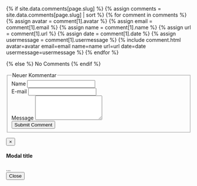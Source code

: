 <div id="comments">
  {% if site.data.comments[page.slug] %}
    {% assign comments = site.data.comments[page.slug] | sort %}
    {% for comment in comments %}
      {% assign avatar      = comment[1].avatar %}
      {% assign email       = comment[1].email %}
      {% assign name        = comment[1].name %}
      {% assign url         = comment[1].url %}
      {% assign date        = comment[1].date %}
      {% assign usermessage     = comment[1].usermessage %}
      {% include comment.html avatar=avatar email=email name=name url=url date=date usermessage=usermessage %}
    {% endfor %}

  {% else %}
    No Comments
  {% endif %}
</div>
    <form class="form js-form" method="POST" action="https://api.staticman.net/v2/entry/gcworld/gcMods-Website/master/comments">
      <div class="form__spinner mdl-spinner mdl-spinner--single-color mdl-js-spinner is-active"></div>
      <fieldset>
        <!-- Form Name -->
        <legend>Neuer Kommentar</legend>
        <!-- e.g. "2016-01-02-this-is-a-post" -->
        <input name="options[slug]" type="hidden" value="{{ page.slug }}">
        <div class="form-group">
          <label for="name">Name</label>
          <input id="name" class="form-control" name="fields[name]" type="text">
        </div>
        <div class="form-group">
          <label for="email">E-mail</label>
          <input id="email" class="form-control" name="fields[email]" type="email">
        </div>
        <div class="form-group">
          <label for="message">Message</label>
          <textarea id="message" class="form-control" rows="4" name="fields[usermessage]"></textarea>
        </div>
        <button class="btn btn-primary" id="comment-submit" data-loading-text="<i class='fas fa-cog fa-spin'></i> Loading...">Submit Comment</button>
      </fieldset>
    </form>
</div>
<!-- Modal -->
    <div class="modal fade" id="myModal" tabindex="-1" role="dialog" aria-labelledby="myModalLabel">
      <div class="modal-dialog" role="document">
        <div class="modal-content">
          <div class="modal-header">
            <button type="button" class="close" data-dismiss="modal" aria-label="Close"><span aria-hidden="true">&times;</span></button>
            <h4 class="modal-title" id="myModalLabel">Modal title</h4>
          </div>
          <div class="modal-body" id="myModalBody">
            ...
          </div>
          <div class="modal-footer">
            <button type="button" class="btn btn-default" data-dismiss="modal">Close</button>
          </div>
        </div>
      </div>
    </div>
